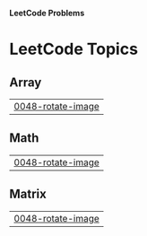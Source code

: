 **LeetCode Problems**

<!---LeetCode Topics Start-->
# LeetCode Topics
## Array
|  |
| ------- |
| [0048-rotate-image](https://github.com/ishitatalwar/LeetCode/tree/master/0048-rotate-image) |
## Math
|  |
| ------- |
| [0048-rotate-image](https://github.com/ishitatalwar/LeetCode/tree/master/0048-rotate-image) |
## Matrix
|  |
| ------- |
| [0048-rotate-image](https://github.com/ishitatalwar/LeetCode/tree/master/0048-rotate-image) |
<!---LeetCode Topics End-->